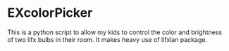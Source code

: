 # EXcolorPicker
This is a python script to allow my kids to control the color and brightness of two lifx bulbs in their room.
It makes heavy use of lifxlan package. 
